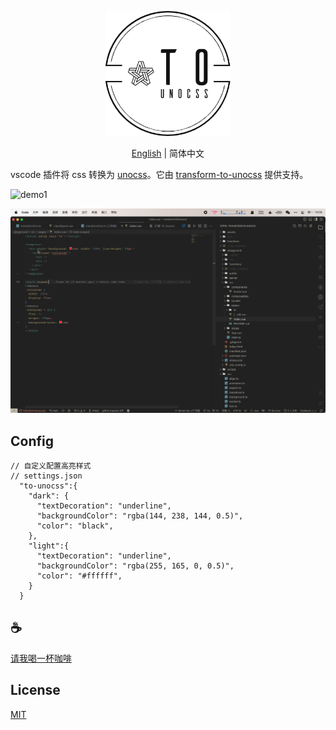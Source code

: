 <p align="center">
<img height="200" src="./assets/kv.png" alt="to unocss">
</p>
<p align="center"> <a href="./README.md">English</a> | 简体中文</p>

vscode 插件将 css 转换为 [unocss](https://github.com/unocss/unocss)。它由 [transform-to-unocss](https://github.com/Simon-He95/transformToUnocss) 提供支持。

![demo1](/assets/demo.gif)

![demo2](/assets/demo2.gif)

## Config
```
// 自定义配置高亮样式
// settings.json
  "to-unocss":{
    "dark": {
      "textDecoration": "underline",
      "backgroundColor": "rgba(144, 238, 144, 0.5)",
      "color": "black",
    },
    "light":{
      "textDecoration": "underline",
      "backgroundColor": "rgba(255, 165, 0, 0.5)",
      "color": "#ffffff",
    }
  }
```

## :coffee:

[请我喝一杯咖啡](https://github.com/Simon-He95/sponsor)

## License

[MIT](./license)

